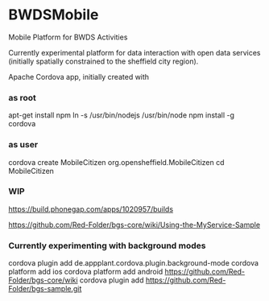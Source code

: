 BWDSMobile
==========

Mobile Platform for BWDS Activities

Currently experimental platform for data interaction with open data services (initially spatially constrained to the sheffield city region).

Apache Cordova app, initially created with

### as root

apt-get install npm
ln -s /usr/bin/nodejs /usr/bin/node
npm install -g cordova

### as user

cordova create MobileCitizen org.opensheffield.MobileCitizen
cd MobileCitizen


### WIP


https://build.phonegap.com/apps/1020957/builds


https://github.com/Red-Folder/bgs-core/wiki/Using-the-MyService-Sample

### Currently experimenting with background modes

cordova plugin add de.appplant.cordova.plugin.background-mode
cordova platform add ios
cordova platform add android
https://github.com/Red-Folder/bgs-core/wiki
cordova plugin add https://github.com/Red-Folder/bgs-sample.git
